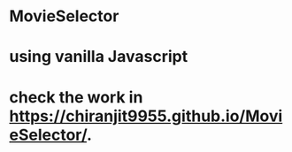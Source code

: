 # MovieSelector
# using vanilla Javascript 
# check the work in  https://chiranjit9955.github.io/MovieSelector/.
